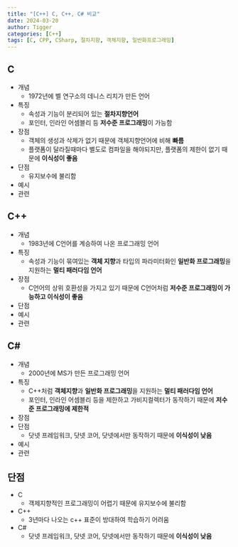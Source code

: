 ```yaml
---
title: "[C++] C, C++, C# 비교"
date: 2024-03-20 
author: Tigger
categories: [C++]
tags: [C, CPP, CSharp, 절차지향, 객체지향, 일반화프로그래밍]
---
```


## C
+ 개념
  + 1972년에 벨 연구소의 데니스 리치가 만든 언어 
+ 특징
  + 속성과 기능이 분리되어 있는 **절차지향언어**
  + 포인터, 인라인 어셈블리 등 **저수준 프로그래밍**이 가능함
+ 장점
  + 객체의 생성과 삭제가 없기 때문에 객체지향언어에 비해 **빠름**
  + 플랫폼이 달라질때마다 별도로 컴파일을 해야되지만, 플랫폼의 제한이 없기 때문에 **이식성이 좋음**
+ 단점
  + 유지보수에 불리함
+ 예시
+ 관련


## C++
+ 개념
  + 1983년에 C언어를 계승하여 나온 프로그래밍 언어
+ 특징
  + 속성과 기능이 묶여있는 **객체 지향**과 타입의 파라미터화인 **일반화 프로그래밍**을 지원하는 **멀티 패러다임 언어** 
+ 장점
  + C언어의 상위 호환성을 가지고 있기 때문에 C언어처럼 **저수준 프로그래밍이 가능하고 이식성이 좋음**
+ 단점
+ 예시
+ 관련


## C#
+ 개념
  + 2000년에 MS가 만든 프로그래밍 언어
+ 특징
  + C++처럼 **객체지향**과 **일반화 프로그래밍**을 지원하는 **멀티 패러다임 언어**
  + 포인터, 인라인 어셈블리 등을 제한하고 가비지컬렉터가 동작하기 때문에 **저수준 프로그래밍에 제한적**
+ 장점
+ 단점
  + 닷넷 프레임워크, 닷넷 코어, 닷넷에서만 동작하기 때문에 **이식성이 낮음**
+ 예시
+ 관련

## 단점
+ C
  + 객제지향적인 프로그래밍이 어렵기 때문에 유지보수에 불리함
+ C++
  + 3년마다 나오는 c++ 표준이 방대하여 학습하기 어려움
+ C#
  + 닷넷 프레임워크, 닷넷 코어, 닷넷에서만 동작하기 때문에 **이식성이 낮음**
